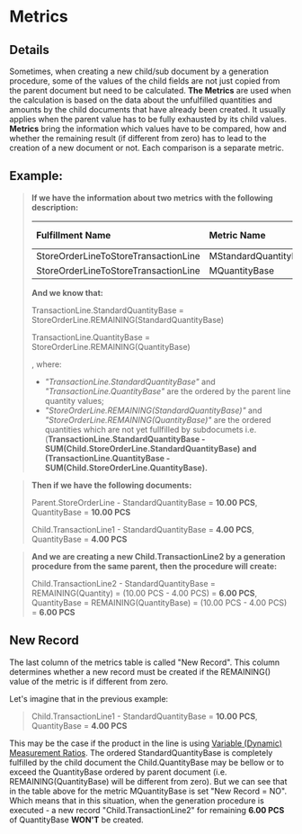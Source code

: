 # Metrics

## Details

Sometimes, when creating a new child/sub document by a generation procedure, some of the values of the child fields are not just copied from the parent document but need to be calculated. **The Metrics** are used when the calculation is based on the data about the unfulfilled quantities and amounts by the child documents that have already been created. It usually applies when the parent value has to be fully exhausted by its child values. **Metrics** bring the information which values have to be compared, how and whether the remaining result (if different from zero) has to lead to the creation of a new document or not. Each comparison is a separate metric.



## Example:

> **If we have the information about two metrics with the following description:**
>
> | Fulfillment Name                     | Metric Name           | Measurement Unit                           | Parent Value                        | Child Value                          | New Record |
> | :----------------------------------- | :-------------------- | :----------------------------------------- | :---------------------------------- | :----------------------------------- | :--------- |
> | StoreOrderLineToStoreTransactionLine | MStandardQuantityBase | StoreOrderLine.Product.BaseMeasurementUnit | StoreOrderLine.StandardQuantityBase | TransactionLine.StandardQuantityBase | YES        |
> | StoreOrderLineToStoreTransactionLine | MQuantityBase         | StoreOrderLine.Product.BaseMeasurementUnit | StoreOrderLine.QuantityBase         | TransactionLine.QuantityBase         | NO         |
>
> **And we know that:**
>
> TransactionLine.StandardQuantityBase = StoreOrderLine.REMAINING(StandardQuantityBase)
>
> TransactionLine.QuantityBase = StoreOrderLine.REMAINING(QuantityBase)
>
> , where:
>
> -  *"TransactionLine.StandardQuantityBase"* and *"TransactionLine.QuantityBase"* are the ordered by the parent line quantity values;
> - *"StoreOrderLine.REMAINING(StandardQuantityBase)"* and *"StoreOrderLine.REMAINING(QuantityBase)"* are the ordered quantities which are not yet fullfilled by subdocumets i.e. (**TransactionLine.StandardQuantityBase - SUM(Child.StoreOrderLine.StandardQuantityBase) and (TransactionLine.QuantityBase - SUM(Child.StoreOrderLine.QuantityBase).**

> **Then if we have the following documents:**
>
> Parent.StoreOrderLine  - StandardQuantityBase = **10.00 PCS**, QuantityBase = **10.00 PCS**
>
> Child.TransactionLine1  - StandardQuantityBase = **4.00 PCS**, QuantityBase = **4.00 PCS**

> **And we are creating a new Child.TransactionLine2 by a generation procedure from the same parent, then the procedure will create:**
>
> Child.TransactionLine2  - StandardQuantityBase = REMAINING(Quantity) = (10.00 PCS - 4.00 PCS) = **6.00 PCS**, QuantityBase = REMAINING(QuantityBase) = (10.00 PCS - 4.00 PCS) = **6.00 PCS**

## New Record

The last column of the metrics table is called "New Record". This column determines whether a new record must be created if the REMAINING() value of the metric is if different from zero. 

Let's imagine that in the previous example:

> Child.TransactionLine1 - StandardQuantityBase = **10.00 PCS**, QuantityBase = **4.00 PCS**

This may be the case if the product in the line is using [Variable (Dynamic) Measurement Ratios](https://confluence.erp.net/display/techdoc/Variable+(Dynamic)+Measurement+Ratios). The ordered StandardQuantityBase is completely fulfilled by the child document the Child.QuantityBase may be bellow or to exceed the QuantityBase ordered by parent document (i.e. REMAINING(QuantityBase) will be different from zero). But we can see that in the table above for the metric MQuantityBase is set "New Record = NO". Which means that in this situation, when the generation procedure is executed - a new record "Child.TransactionLine2" for remaining **6.00 PCS** of QuantityBase **WON'T** be created.